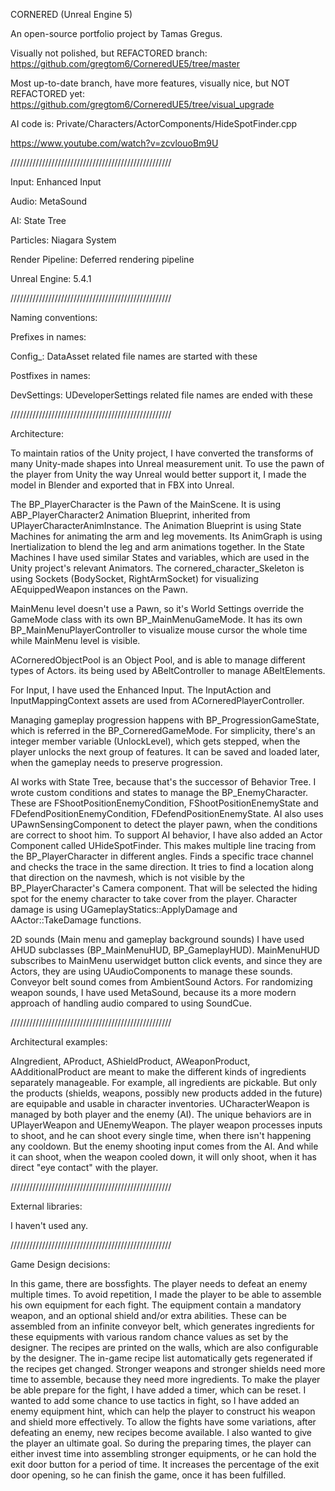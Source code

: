 CORNERED (Unreal Engine 5)

An open-source portfolio project by Tamas Gregus.

Visually not polished, but REFACTORED branch: 
https://github.com/gregtom6/CorneredUE5/tree/master

Most up-to-date branch, have more features, visually nice, but NOT REFACTORED yet: 
https://github.com/gregtom6/CorneredUE5/tree/visual_upgrade

AI code is: Private/Characters/ActorComponents/HideSpotFinder.cpp

https://www.youtube.com/watch?v=zcvlouoBm9U

///////////////////////////////////////////////////

Input: Enhanced Input

Audio: MetaSound

AI: State Tree

Particles: Niagara System

Render Pipeline: Deferred rendering pipeline

Unreal Engine: 5.4.1

///////////////////////////////////////////////////

Naming conventions:

Prefixes in names:

Config_: DataAsset related file names are started with these

Postfixes in names:

DevSettings: UDeveloperSettings related file names are ended with these

///////////////////////////////////////////////////

Architecture:

To maintain ratios of the Unity project, I have converted the transforms of many Unity-made shapes into Unreal measurement unit. To use the pawn of the player from Unity the way Unreal would better support it, I made the model in Blender and exported that in FBX into Unreal. 

The BP_PlayerCharacter is the Pawn of the MainScene. It is using ABP_PlayerCharacter2 Animation Blueprint, inherited from UPlayerCharacterAnimInstance. The Animation Blueprint is using State Machines for animating the arm and leg movements. Its AnimGraph is using Inertialization to blend the leg and arm animations together. In the State Machines I have used similar States and variables, which are used in the Unity project's relevant Animators. The cornered_character_Skeleton is using Sockets (BodySocket, RightArmSocket) for visualizing AEquippedWeapon instances on the Pawn.  

MainMenu level doesn't use a Pawn, so it's World Settings override the GameMode class with its own BP_MainMenuGameMode. It has its own BP_MainMenuPlayerController to visualize mouse cursor the whole time while MainMenu level is visible. 

ACorneredObjectPool is an Object Pool, and is able to manage different types of Actors. its being used by ABeltController to manage ABeltElements. 

For Input, I have used the Enhanced Input. The InputAction and InputMappingContext assets are used from ACorneredPlayerController. 

Managing gameplay progression happens with BP_ProgressionGameState, which is referred in the BP_CorneredGameMode. For simplicity, there's an integer member variable (UnlockLevel), which gets stepped, when the player unlocks the next group of features. It can be saved and loaded later, when the gameplay needs to preserve progression. 

AI works with State Tree, because that's the successor of Behavior Tree. I wrote custom conditions and states to manage the BP_EnemyCharacter. These are FShootPositionEnemyCondition, FShootPositionEnemyState and FDefendPositionEnemyCondition, FDefendPositionEnemyState. AI also uses UPawnSensingComponent to detect the player pawn, when the conditions are correct to shoot him. To support AI behavior, I have also added an Actor Component called UHideSpotFinder. This makes multiple line tracing from the BP_PlayerCharacter in different angles. Finds a specific trace channel and checks the trace in the same direction. It tries to find a location along that direction on the navmesh, which is not visible by the BP_PlayerCharacter's Camera component. That will be selected the hiding spot for the enemy character to take cover from the player. Character damage is using UGameplayStatics::ApplyDamage and AActor::TakeDamage functions. 

2D sounds (Main menu and gameplay background sounds) I have used AHUD subclasses (BP_MainMenuHUD, BP_GameplayHUD). MainMenuHUD subscribes to MainMenu userwidget button click events, and since they are Actors, they are using UAudioComponents to manage these sounds. Conveyor belt sound comes from AmbientSound Actors.  For randomizing weapon sounds, I have used MetaSound, because its a more modern approach of handling audio compared to using SoundCue. 

///////////////////////////////////////////////////

Architectural examples:

AIngredient, AProduct, AShieldProduct, AWeaponProduct, AAdditionalProduct are meant to make the different kinds of ingredients separately manageable. For example, all ingredients are pickable. But only the products (shields, weapons, possibly new products added in the future) are equipable and usable in character inventories. UCharacterWeapon is managed by both player and the enemy (AI). The unique behaviors are in UPlayerWeapon and UEnemyWeapon. The player weapon processes inputs to shoot, and he can shoot every single time, when there isn't happening any cooldown. But the enemy shooting input comes from the AI. And while it can shoot, when the weapon cooled down, it will only shoot, when it has direct "eye contact" with the player.

///////////////////////////////////////////////////

External libraries:

I haven't used any. 

///////////////////////////////////////////////////

Game Design decisions:

In this game, there are bossfights. The player needs to defeat an enemy multiple times. To avoid repetition, I made the player to be able to assemble his own equipment for each fight. The equipment contain a mandatory weapon, and an optional shield and/or extra abilities. These can be assembled from an infinite conveyor belt, which generates ingredients for these equipments with various random chance values as set by the designer. The recipes are printed on the walls, which are also configurable by the designer. The in-game recipe list automatically gets regenerated if the recipes get changed. Stronger weapons and stronger shields need more time to assemble, because they need more ingredients. To make the player be able prepare for the fight, I have added a timer, which can be reset. I wanted to add some chance to use tactics in fight, so I have added an enemy equipment hint, which can help the player to construct his weapon and shield more effectively. To allow the fights have some variations, after defeating an enemy, new recipes become available. I also wanted to give the player an ultimate goal. So during the preparing times, the player can either invest time into assembling stronger equipments, or he can hold the exit door button for a period of time. It increases the percentage of the exit door opening, so he can finish the game, once it has been fulfilled.
